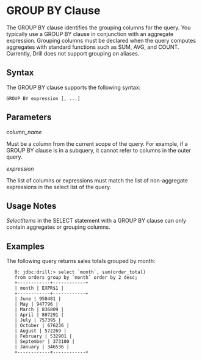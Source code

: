 # GROUP BY Clause
The GROUP BY clause identifies the grouping columns for the query. You typically use a GROUP BY clause in conjunction with an aggregate expression. Grouping columns must be declared when the query computes aggregates with standard functions such as SUM, AVG, and COUNT. Currently, Drill does not support grouping on aliases.


## Syntax
The GROUP BY clause supports the following syntax:  


    GROUP BY expression [, ...]
  

## Parameters  
*column_name*  

Must be a column from the current scope of the query. For example, if a GROUP BY clause is in a subquery, it cannot refer to columns in the outer query.

*expression*  

The list of columns or expressions must match the list of non-aggregate expressions in the select list of the query.


## Usage Notes
*SelectItems* in the SELECT statement with a GROUP BY clause can only contain aggregates or grouping columns.


## Examples
The following query returns sales totals grouped by month:  

       0: jdbc:drill:> select `month`, sum(order_total)
       from orders group by `month` order by 2 desc;
       +------------+------------+
       | month | EXPR$1 |
       +------------+------------+
       | June | 950481 |
       | May | 947796 |
       | March | 836809 |
       | April | 807291 |
       | July | 757395 |
       | October | 676236 |
       | August | 572269 |
       | February | 532901 |
       | September | 373100 |
       | January | 346536 |
       +------------+------------+




